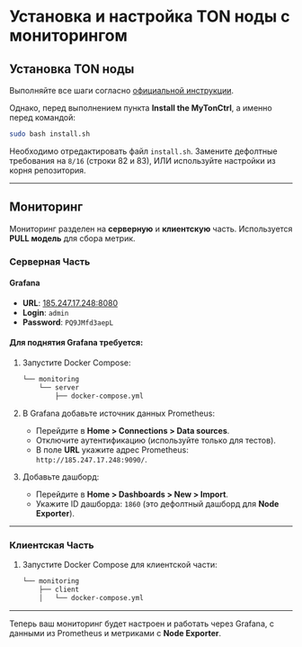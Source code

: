 
# Установка и настройка TON ноды с мониторингом

## Установка TON ноды

Выполняйте все шаги согласно [официальной инструкции](https://docs.ton.org/v3/guidelines/nodes/running-nodes/full-node#run-the-mytonctrl).

Однако, перед выполнением пункта **Install the MyTonCtrl**, а именно перед командой:

```bash
sudo bash install.sh
```

Необходимо отредактировать файл `install.sh`. Замените дефолтные требования на `8/16` (строки 82 и 83), ИЛИ используйте настройки из корня репозитория.

---

## Мониторинг

Мониторинг разделен на **серверную** и **клиентскую** часть. Используется **PULL модель** для сбора метрик.

### Серверная Часть

#### Grafana

- **URL**: [185.247.17.248:8080](http://185.247.17.248:8080)
- **Login**: `admin`
- **Password**: `PQ9JMfd3aepL`

#### Для поднятия Grafana требуется:

1. Запустите Docker Compose:

   ```bash
   └── monitoring
       └── server
           ├── docker-compose.yml
   ```

2. В Grafana добавьте источник данных Prometheus:
   - Перейдите в **Home > Connections > Data sources**.
   - Отключите аутентификацию (используйте только для тестов).
   - В поле **URL** укажите адрес Prometheus: `http://185.247.17.248:9090/`.

3. Добавьте дашборд:
   - Перейдите в **Home > Dashboards > New > Import**.
   - Укажите ID дашборда: `1860` (это дефолтный дашборд для **Node Exporter**).

---

### Клиентская Часть

1. Запустите Docker Compose для клиентской части:

   ```bash
   └── monitoring
       ├── client
       │   └── docker-compose.yml
   ```

---

Теперь ваш мониторинг будет настроен и работать через Grafana, с данными из Prometheus и метриками с **Node Exporter**.
